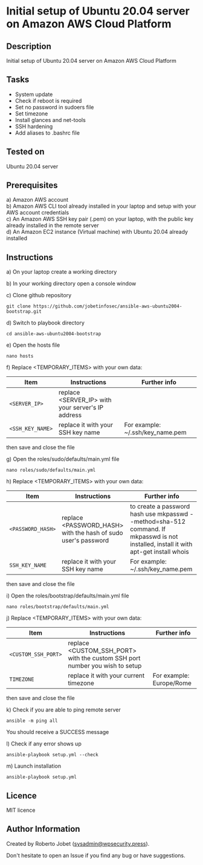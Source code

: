 # Initial setup of Ubuntu 20.04 server on Amazon AWS Cloud Platform


## Description

Initial setup of Ubuntu 20.04 server on Amazon AWS Cloud Platform

## Tasks

* System update
* Check if reboot is required
* Set no password in sudoers file
* Set timezone
* Install glances and net-tools
* SSH hardening
* Add aliases to .bashrc file

## Tested on

Ubuntu 20.04 server


## Prerequisites

a) Amazon AWS account<br />
b) Amazon AWS CLI tool already installed in your laptop and setup with your AWS account credentials<br />
c) An Amazon AWS SSH key pair (.pem) on your laptop, with the public key already installed in the remote server<br />
d) An Amazon EC2 instance (Virtual machine) with Ubuntu 20.04 already installed<br />



## Instructions

a) On your laptop create a working directory


b) In your working directory open a console window


c) Clone github repository

```
git clone https://github.com/jobetinfosec/ansible-aws-ubuntu2004-bootstrap.git
```


d) Switch to playbook directory

```
cd ansible-aws-ubuntu2004-bootstrap
```


e) Open the hosts file

```
nano hosts
```

f) Replace <TEMPORARY_ITEMS> with your own data:

| Item | Instructions | Further info |
| --- | --- | --- |
| `<SERVER_IP>` | replace <SERVER_IP> with your server's IP address |  |
| `<SSH_KEY_NAME>` | replace it with your SSH key name | For example: ~/.ssh/key_name.pem |


then save and close the file


g) Open the roles/sudo/defaults/main.yml file

```
nano roles/sudo/defaults/main.yml
```

h) Replace <TEMPORARY_ITEMS> with your own data:

| Item | Instructions | Further info |
| --- | --- | --- |
| `<PASSWORD_HASH>` | replace <PASSWORD_HASH> with the hash of sudo user's password | to create a password hash use mkpasswd --method=sha-512 command. If mkpasswd is not installed, install it with apt-get install whois |
| `SSH_KEY_NAME` | replace it with your SSH key name | For example: ~/.ssh/key_name.pem |

then save and close the file


i) Open the roles/bootstrap/defaults/main.yml file

```
nano roles/bootstrap/defaults/main.yml
```

j) Replace <TEMPORARY_ITEMS> with your own data:

| Item | Instructions | Further info |
| --- | --- | --- |
| `<CUSTOM_SSH_PORT>` | replace <CUSTOM_SSH_PORT> with the custom SSH port number you wish to setup |  |
| `TIMEZONE` | replace it with your current timezone | For example: Europe/Rome |

then save and close the file


k) Check if you are able to ping remote server

```
ansible -m ping all
```

You should receive a SUCCESS message


l) Check if any error shows up

```
ansible-playbook setup.yml --check
```


m) Launch installation

```
ansible-playbook setup.yml
```


## Licence

MIT licence

## Author Information

Created by Roberto Jobet (sysadmin@wpsecurity.press).

Don't hesitate to open an Issue if you find any bug or have suggestions.
